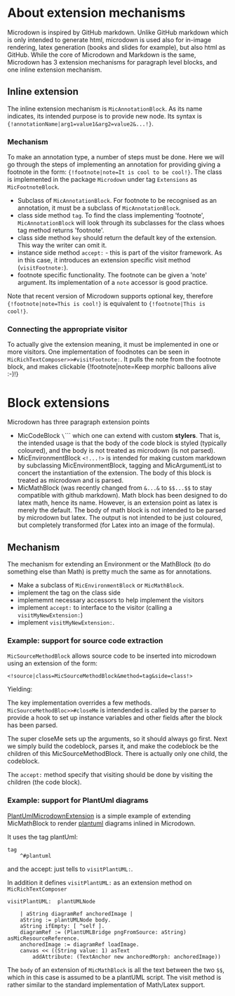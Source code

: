 # About extension mechanisms

Microdown  is inspired by GitHub markdown. Unlike GitHub markdown which is only intended to generate html, microdown is used also for in-image rendering, latex generation (books and slides for example), but also html as GitHub. While the core of Microdown and Markdown is the same, Microdown has 3 extension mechanisms for paragraph level blocks, and one inline extension mechanism.

## Inline extension

The inline extension mechanism is  `MicAnnotationBlock`. As its name indicates, its intended purpose is to provide new node. Its syntax is `{!annotationName|arg1=value1&arg2=value2&...!}`. 

### Mechanism
To make an annotation type, a number of steps must be done. Here we will go through the steps of implementing an annotation for providing giving a footnote in the form: `{!footnote|note=It is cool to be cool!}`.  The class is implemented in the package `Microdown` under tag `Extensions` as `MicFootnoteBlock`.

- Subclass of `MicAnnotationBlock`. For footnote to be recognised as an annotation, it must be a subclass of `MicAnnotationBlock`.
- class side method `tag`.  To find the class implementing 'footnote', `MicAnnotationBlock` will look through its subclasses for the class whoes tag method returns 'footnote'.
- class side method `key` should return the default key of the extension. This way the writer can omit it.  
- instance side method `accept:` - this is part of the visitor framework. As in this case, it introduces an extension specific visit method (`visitFootnote:`). 
- footnote specific functionality. The footnote can be given a 'note' argument. Its implementation of a `note` accessor is good practice.

Note that recent version of Microdown supports optional key, therefore `{!footnote|note=This is cool!}` is equivalent to `{!footnote|This is cool!}`.

### Connecting the appropriate visitor
To actually give the extension meaning, it must be implemented in one or more visitors. One implementation of foodnotes can be seen in `MicRichTextComposer>>#visitFootnote:`. It pulls the note from the footnote block, and makes clickable {!footnote|note=Keep morphic balloons alive :-)!}


# Block extensions

Microdown has three paragraph extension points
- MicCodeBlock `\`\`\`` which one can extend with custom **stylers**. That is, the intended usage is that the body of the code block is styled (typically coloured), and the body is not treated as microdown (is not parsed).
- MicEnvironmentBlock `<!...!>` is intended for making custom markdown by subclassing MicEnvironmentBlock, tagging and MicArgumentList to concert the instantiation of the extension. The body of this block is treated as microdown and is parsed.
- MicMathBlock (was recently changed from `&...&` to `$$...$$` to stay compatible with github markdown). Math block has been designed to do latex math, hence its name. However, is an extension point as latex is merely the default. The body of math block is not intended to be parsed by microdown but latex. The output is not intended to be just coloured, but completely transformed (for Latex into an image of the formula).

## Mechanism
The mechanism for extending an Environment or the MathBlock (to do something else than Math) is pretty much the same as for annotations. 
- Make a subclass of `MicEnvironmentBlock` or `MicMathBlock`.
- implement the tag on the class side
- implememnt necessary accessors to help implement the visitors
- implement `accept:` to interface to the visitor (calling a `visitMyNewExtension:`)
- implement `visitMyNewExtension:`.

### Example: support for source code extraction
`MicSourceMethodBlock` allows source code to be inserted into microdown using an extension of the form:
```text
<!source|class=MicSourceMethodBlock&method=tag&side=class!>
```
Yielding:
<!source|class=MicSourceMethodBlock&method=tag&side=class!>

The key implementation overrides a few methods. `MicSourceMethodBloc>>#closeMe` is intendended is called by the parser to provide a hook to set up instance variables and other fields after the block has been parsed.
<!source|class=MicSourceMethodBlock&method=closeMe!>

The super closeMe sets up the arguments, so it should always go first. Next we simply build the codeblock, parses it, and make the codeblock be the children of this MicSourceMethodBlock. There is actually only one child, the codeblock.

The `accept:` method specify that visiting should be done by visiting the children (the code block).

<!source|class=MicSourceMethodBlock&method=accept:!>

### Example: support for PlantUml diagrams
[PlantUmlMicrodownExtension](https://github.com/kasperosterbye/PlantUmlMicrodownExtension) is a simple example of extending MicMathBlock to render [plantuml](https://plantuml.com) diagrams inlined in Microdown.

It uses the tag plantUml:
```Method
tag 
	^#plantuml
```

and the accept: just tells to `visitPlantUML:`.

In addition it defines `visitPlantUML:` as an extension method on `MicRichTextComposer`
```Method
visitPlantUML:  plantUMLNode 

	| aString diagramRef anchoredImage |
	aString := plantUMLNode body.
	aString ifEmpty: [ ^self ].
	diagramRef := (PlantUMLBridge pngFromSource: aString) asMicResourceReference.
	anchoredImage := diagramRef loadImage.
	canvas << ((String value: 1) asText
		addAttribute: (TextAnchor new anchoredMorph: anchoredImage))
```
The `body` of an extension of `MicMathBlock` is all the text between the two `$$`, which in this case is assumed to be a plantUML script. The visit method is rather similar to the standard implementation of Math/Latex support.

